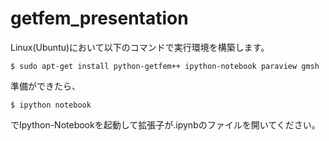 # getfem_presentation

Linux(Ubuntu)において以下のコマンドで実行環境を構築します。

    $ sudo apt-get install python-getfem++ ipython-notebook paraview gmsh

準備ができたら、

    $ ipython notebook

でIpython-Notebookを起動して拡張子が.ipynbのファイルを開いてください。

